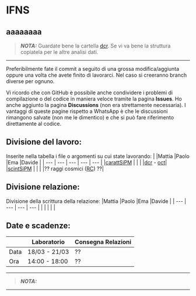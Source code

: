 # IFNS
aaaaaaaa
---
>**_NOTA:_** Guardate bene la cartella [dcr](/laboratorio/carattSiPM/dcr). Se vi va bene la struttura copiatela per le altre analisi dati.
---

Preferibilmente fate il commit a seguito di una grossa modifica/aggiunta oppure una volta che avete finito di lavorarci.
Nel caso si creeranno branch diverse per ognuno.

Vi ricordo che con GitHub è possibile anche condividere i problemi di compilazione o del codice in maniera veloce tramite la pagina **Issues**. 
Ho anche aggiunto la pagina **Discussions** (non era strettamente necessaria).
I vantaggi di queste pagine rispetto a WhatsApp è che le discussioni rimangono salvate (non me le dimentico) e che si può fare riferimento direttamente al codice. 

## Divisione del lavoro:
Inserite nella tabella i file o argomenti su cui state lavorando:
|           |Mattia |Paolo  |Ema    |Davide |
|   ---     |   --- |   --- |   --- |   --- |
|[carattSiPM](/laboratorio/carattSiPM) |       |       |       |[dcr](/laboratorio/carattSiPM/dcr) - [oct](/laboratorio/carattSiPM/oct)|
|[scintSiPM](/laboratorio/scintSiPM)  |       |       |       |?? raggi cosmici ([RC](/laboratorio/scintSiPM/RC)) ??|

## Divisione relazione:
Divisione della scrittura della relazione:
|Mattia |Paolo  |Ema    |Davide |
|   --- |   --- |   --- |   --- |
|       |       |       |       |

## Date e scadenze:
|     |Laboratorio     | Consegna Relazioni  |
|---  |       ---      |         ---         | 
|Data | 18/03 - 21/03  |         ??          | 
|Ora  | 14:00 - 18:00  |         ??          |


---
>**_NOTA:_** 
---
